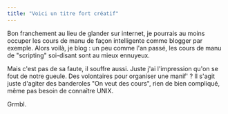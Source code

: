 ```yaml
---
title: "Voici un titre fort créatif"
---
```


Bon franchement au lieu de glander sur internet, je pourrais au moins occuper
les cours de manu de façon intelligente comme blogger par exemple. Alors
voilà, je blog : un peu comme l'an passé, les cours de manu de "scripting"
soi-disant sont au mieux ennuyeux.

Mais c'est pas de sa faute, il souffre aussi. Juste j'ai l'impression qu'on se
fout de notre gueule. Des volontaires pour organiser une manif' ? Il s'agit
juste d'agiter des banderoles "On veut des cours", rien de bien compliqué,
même pas besoin de connaître UNIX.

Grmbl.

